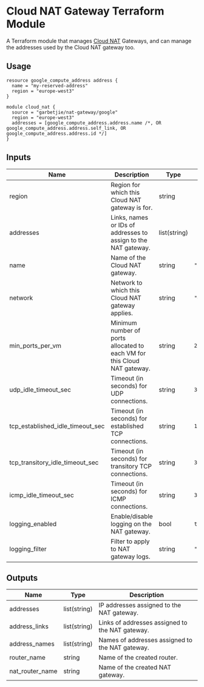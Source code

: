 # Cloud NAT Gateway Terraform Module

A Terraform module that manages [Cloud NAT](https://cloud.google.com/nat/docs/overview) Gateways, and can manage the
addresses used by the Cloud NAT gateway too.


## Usage

```hcl
resource google_compute_address address {
  name = "my-reserved-address"
  region = "europe-west3"
}

module cloud_nat {
  source = "garbetjie/nat-gateway/google"
  region = "europe-west3"
  addresses = [google_compute_address.address.name /*, OR google_compute_address.address.self_link, OR google_compute_address.address.id */]
}
```


## Inputs

| Name                             | Description                                                              | Type         | Default               | Required |
|----------------------------------|--------------------------------------------------------------------------|--------------|-----------------------|----------|
| region                           | Region for which this Cloud NAT gateway is for.                          | string       |                       | Yes      |
| addresses                        | Links, names or IDs of addresses to assign to the NAT gateway.           | list(string) |                       | Yes      |
| name                             | Name of the Cloud NAT gateway.                                           | string       | `"nat-${var.region}"` | No       |
| network                          | Network to which this Cloud NAT gateway applies.                         | string       | `"default"`           | No       |
| min_ports_per_vm                 | Minimum number of ports allocated to each VM for this Cloud NAT gateway. | string       | `256`                 | No       |
| udp_idle_timeout_sec             | Timeout (in seconds) for UDP connections.                                | string       | `30`                  | No       |
| tcp_established_idle_timeout_sec | Timeout (in seconds) for established TCP connections.                    | string       | `1200`                | No       |
| tcp_transitory_idle_timeout_sec  | Timeout (in seconds) for transitory TCP connections.                     | string       | `30`                  | No       |
| icmp_idle_timeout_sec            | Timeout (in seconds) for ICMP connections.                               | string       | `30`                  | No       |
| logging_enabled                  | Enable/disable logging on the NAT gateway.                               | bool         | `true`                | No       |
| logging_filter                   | Filter to apply to NAT gateway logs.                                     | string       | `"ERRORS_ONLY"`       | No       |


## Outputs

| Name            | Type         | Description                                     |
|-----------------|--------------|-------------------------------------------------|
| addresses       | list(string) | IP addresses assigned to the NAT gateway.       |
| address_links   | list(string) | Links of addresses assigned to the NAT gateway. |
| address_names   | list(string) | Names of addresses assigned to the NAT gateway. |
| router_name     | string       | Name of the created router.                     |
| nat_router_name | string       | Name of the created NAT gateway.                |
